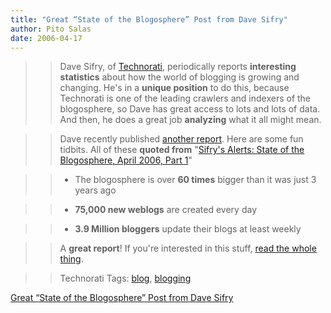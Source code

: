 ```yaml
---
title: "Great “State of the Blogosphere” Post from Dave Sifry"
author: Pito Salas
date: 2006-04-17
---
```



>>

>> Dave Sifry, of [Technorati](<http://www.technorati.com/>), periodically
reports **interesting statistics** about how the world of blogging is growing
and changing. He's in a **unique position** to do this, because Technorati is
one of the leading crawlers and indexers of the blogosphere, so Dave has great
access to lots and lots of data. And then, he does a great job **analyzing**
what it all might mean.

>>

>> Dave recently published [another
report](<http://www.sifry.com/alerts/archives/000432.html>). Here are some fun
tidbits. All of these **quoted from** "[Sifry's Alerts: State of the
Blogosphere, April 2006, Part
1](<http://www.sifry.com/alerts/archives/000432.html>)"

>>

>>   * The blogosphere is over **60 times** bigger than it was just 3 years
ago

>>

>>   * **75,000 new weblogs** are created every day

>>

>>   * **3.9 Million bloggers** update their blogs at least weekly

>>

>>

>>

>> A **great report**! If you're interested in this stuff, [read the whole
thing](<http://www.sifry.com/alerts/archives/000432.html>).

>>

>> Technorati Tags: [blog](<http://www.technorati.com/tag/blog>),
[blogging](<http://www.technorati.com/tag/blogging>)


[Great “State of the Blogosphere” Post from Dave Sifry](None)
